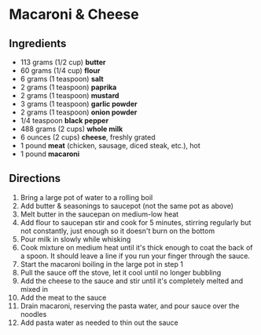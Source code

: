 # Macaroni & Cheese

## Ingredients

- 113 grams (1/2 cup) **butter**
- 60 grams (1/4 cup) **flour**
- 6 grams (1 teaspoon) **salt**
- 2 grams (1 teaspoon) **paprika**
- 2 grams (1 teaspoon) **mustard**
- 3 grams (1 teaspoon) **garlic powder**
- 2 grams (1 teaspoon) **onion powder**
- 1/4 teaspoon **black pepper**
- 488 grams (2 cups) **whole milk**
- 6 ounces (2 cups) **cheese**, freshly grated
- 1 pound **meat** (chicken, sausage, diced steak, etc.), hot
- 1 pound **macaroni**

## Directions

1. Bring a large pot of water to a rolling boil
1. Add butter & seasonings to saucepot (not the same pot as above)
1. Melt butter in the saucepan on medium-low heat
1. Add flour to saucepan stir and cook for 5 minutes, stirring regularly but not constantly, just enough so it doesn't burn on the bottom
1. Pour milk in slowly while whisking
1. Cook mixture on medium heat until it's thick enough to coat the back of a spoon. It should leave a line if you run your finger through the sauce.
1. Start the macaroni boiling in the large pot in step 1
1. Pull the sauce off the stove, let it cool until no longer bubbling
1. Add the cheese to the sauce and stir until it's completely melted and mixed in
1. Add the meat to the sauce
1. Drain macaroni, reserving the pasta water, and pour sauce over the noodles
1. Add pasta water as needed to thin out the sauce
